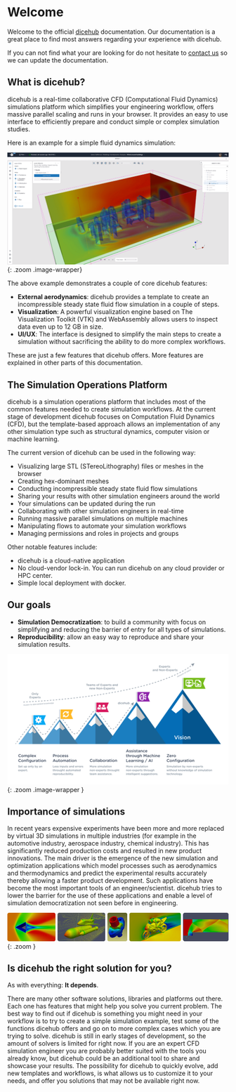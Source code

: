 # Welcome

Welcome to the official [dicehub](https://dicehub.com) documentation.
Our documentation is a great place to find most answers regarding your experience with dicehub.

If you can not find what your are looking for do not hesitate to [contact us](https://dicehub.com/contact-us) so we can update the documentation.

## What is dicehub?

dicehub is a real-time collaborative CFD (Computational Fluid Dynamics) simulations platform which simplifies your engineering workflow, offers massive parallel scaling and runs in your browser. It provides an easy to use interface to efficiently prepare and conduct simple or complex simulation studies.

Here is an example for a simple fluid dynamics simulation:

![Buildings aerodynamics](../assets/images/buildings_aerodynamics.png "buildings_aerodynamics"){: .zoom .image-wrapper}

The above example demonstrates a couple of core dicehub features:

- **External aerodynamics**: dicehub provides a template to create an incompressible steady state fluid flow simulation in a couple of steps.
- **Visualization**: A powerful visualization engine based on The Visualization Toolkit (VTK) and WebAssembly allows users to inspect data even up to 12 GB in size.
- **UI/UX**: The interface is designed to simplify the main steps to create a simulation without sacrificing the ability to do more complex workflows.

These are just a few features that dicehub offers. More features are explained in other parts of this documentation.

## The Simulation Operations Platform

dicehub is a simulation operations platform that includes most of the common features needed to create simulation workflows. At the current stage of development dicehub focuses on Computation Fluid Dynamics (CFD), but the template-based approach allows an implementation of any other simulation type such as structural dynamics, computer vision or machine learning.  

The current version of dicehub can be used in the following way:

- Visualizing large STL (STereoLithography) files or meshes in the browser
- Creating hex-dominant meshes
- Conducting incompressible steady state fluid flow simulations
- Sharing your results with other simulation engineers around the world
- Your simulations can be updated during the run
- Collaborating with other simulation engineers in real-time
- Running massive parallel simulations on multiple machines
- Manipulating flows to automate your simulation workflows
- Managing permissions and roles in projects and groups

Other notable features include:

- dicehub is a cloud-native application
- No cloud-vendor lock-in. You can run dicehub on any cloud provider 
  or HPC center.
- Simple local deployment with docker.

## Our goals

- **Simulation Democratization**: to build a community with focus on simplifying and reducing the barrier of entry for all types of simulations.
- **Reproducibility**: allow an easy way to reproduce and share your simulation results.

![dicehub Vision](../assets/images/dicehub_vision.png "dicehub_vision"){: .zoom .image-wrapper }

## Importance of simulations

In recent years expensive experiments have been more and more replaced by virtual 3D simulations in multiple industries (for example in the automotive industry, aerospace industry, chemical industry). This has significantly reduced production costs and resulted in new product innovations. The main driver is the emergence of the new simulation and optimization applications which model processes such as aerodynamics and thermodynamics and predict the experimental results accurately thereby allowing a faster product development. Such applications have become the most important tools of an engineer/scientist. dicehub tries to lower the barrier for the use of these applications and enable a level of simulation democratization not seen before in engineering.

![Simulation examples](../assets/images/simulation_examples.png "simulation_examples"){: .zoom }

## Is dicehub the right solution for you?

As with everything: **It depends**. 

There are many other software solutions, libraries and platforms out there. Each one has features that might help you solve you current problem. The best way to find out if dicehub is something you might need in your workflow is to try to create a simple simulation example, test some of the functions dicehub offers and go on to more complex cases which you are trying to solve. dicehub is still in early stages of development, so the amount of solvers is limited for right now. If you are an expert CFD simulation engineer you are probably better suited with the tools you already know, but dicehub could be an additional tool to share and showcase your results. The possibility for dicehub to quickly evolve, add new templates and workflows, is what allows us to customize it to your needs, and offer you solutions that may not be available right now.
